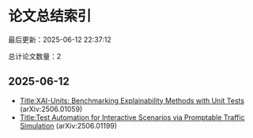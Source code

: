 # 论文总结索引

最后更新：2025-06-12 22:37:12

总计论文数量：2

## 2025-06-12

- [Title:XAI-Units: Benchmarking Explainability Methods with Unit Tests](summaries/20250612_2506.01059.md) (arXiv:2506.01059)
- [Title:Test Automation for Interactive Scenarios via Promptable Traffic Simulation](summaries/20250612_2506.01199.md) (arXiv:2506.01199)

